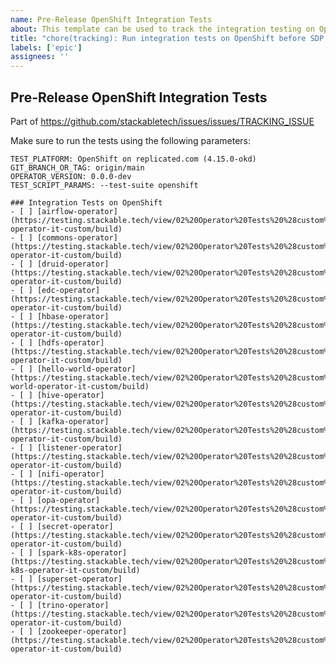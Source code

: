 ```yaml
---
name: Pre-Release OpenShift Integration Tests
about: This template can be used to track the integration testing on OpenShift leading up to the next Stackable release
title: "chore(tracking): Run integration tests on OpenShift before SDP Release YY.M.X"
labels: ['epic']
assignees: ''
---
```


<!--
    Make sure to update the link in '.github/ISSUE_TEMPLATE/release.md' when
    you change the front matter above.
-->

<!--
    DO NOT REMOVE THIS COMMENT. It is intended for people who might copy/paste from the previous release issue.
    This was created by an issue template: https://github.com/stackabletech/issues/issues/new/choose.
-->

## Pre-Release OpenShift Integration Tests

Part of <https://github.com/stackabletech/issues/issues/TRACKING_ISSUE>

Make sure to run the tests using the following parameters:

```
TEST_PLATFORM: OpenShift on replicated.com (4.15.0-okd)
GIT_BRANCH_OR_TAG: origin/main
OPERATOR_VERSION: 0.0.0-dev
TEST_SCRIPT_PARAMS: --test-suite openshift
```

<!--
    The following list was generated by:

    # go to the stackable-templating repository, then run:
    yq '.repositories[].name' config/repositories.yaml \
    | sort \
    | xargs -I {} echo "- [ ] [{}](https://testing.stackable.tech/view/02%20Operator%20Tests%20%28custom%29/job/{}-it-custom/build)"
-->

```[tasklist]
### Integration Tests on OpenShift
- [ ] [airflow-operator](https://testing.stackable.tech/view/02%20Operator%20Tests%20%28custom%29/job/airflow-operator-it-custom/build)
- [ ] [commons-operator](https://testing.stackable.tech/view/02%20Operator%20Tests%20%28custom%29/job/commons-operator-it-custom/build)
- [ ] [druid-operator](https://testing.stackable.tech/view/02%20Operator%20Tests%20%28custom%29/job/druid-operator-it-custom/build)
- [ ] [edc-operator](https://testing.stackable.tech/view/02%20Operator%20Tests%20%28custom%29/job/edc-operator-it-custom/build)
- [ ] [hbase-operator](https://testing.stackable.tech/view/02%20Operator%20Tests%20%28custom%29/job/hbase-operator-it-custom/build)
- [ ] [hdfs-operator](https://testing.stackable.tech/view/02%20Operator%20Tests%20%28custom%29/job/hdfs-operator-it-custom/build)
- [ ] [hello-world-operator](https://testing.stackable.tech/view/02%20Operator%20Tests%20%28custom%29/job/hello-world-operator-it-custom/build)
- [ ] [hive-operator](https://testing.stackable.tech/view/02%20Operator%20Tests%20%28custom%29/job/hive-operator-it-custom/build)
- [ ] [kafka-operator](https://testing.stackable.tech/view/02%20Operator%20Tests%20%28custom%29/job/kafka-operator-it-custom/build)
- [ ] [listener-operator](https://testing.stackable.tech/view/02%20Operator%20Tests%20%28custom%29/job/listener-operator-it-custom/build)
- [ ] [nifi-operator](https://testing.stackable.tech/view/02%20Operator%20Tests%20%28custom%29/job/nifi-operator-it-custom/build)
- [ ] [opa-operator](https://testing.stackable.tech/view/02%20Operator%20Tests%20%28custom%29/job/opa-operator-it-custom/build)
- [ ] [secret-operator](https://testing.stackable.tech/view/02%20Operator%20Tests%20%28custom%29/job/secret-operator-it-custom/build)
- [ ] [spark-k8s-operator](https://testing.stackable.tech/view/02%20Operator%20Tests%20%28custom%29/job/spark-k8s-operator-it-custom/build)
- [ ] [superset-operator](https://testing.stackable.tech/view/02%20Operator%20Tests%20%28custom%29/job/superset-operator-it-custom/build)
- [ ] [trino-operator](https://testing.stackable.tech/view/02%20Operator%20Tests%20%28custom%29/job/trino-operator-it-custom/build)
- [ ] [zookeeper-operator](https://testing.stackable.tech/view/02%20Operator%20Tests%20%28custom%29/job/zookeeper-operator-it-custom/build)
```
